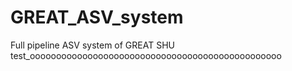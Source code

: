 # GREAT_ASV_system
Full pipeline ASV system of GREAT SHU
test_oooooooooooooooooooooooooooooooooooooooooooooooo
